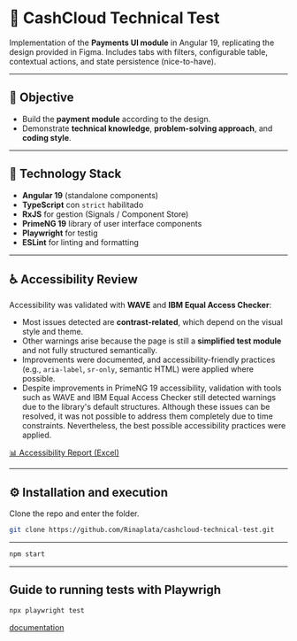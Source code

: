 # 💜 CashCloud Technical Test

Implementation of the **Payments UI module** in Angular 19, replicating the design provided in Figma.
Includes tabs with filters, configurable table, contextual actions, and state persistence (nice-to-have).

---

## 🎯  Objective
- Build the **payment module** according to the design.
- Demonstrate **technical knowledge**, **problem-solving approach**, and **coding style**.

---

## 🚀 Technology Stack
- **Angular 19** (standalone components)
- **TypeScript** con `strict` habilitado
- **RxJS** for gestion (Signals / Component Store)
- **PrimeNG 19** library of user interface components
- **Playwright** for testig 
- **ESLint** for linting and formatting

---

## ♿ Accessibility Review

Accessibility was validated with **WAVE** and **IBM Equal Access Checker**:

- Most issues detected are **contrast-related**, which depend on the visual style and theme.  
- Other warnings arise because the page is still a **simplified test module** and not fully structured semantically.  
- Improvements were documented, and accessibility-friendly practices (e.g., `aria-label`, `sr-only`, semantic HTML) were applied where possible.
- Despite improvements in PrimeNG 19 accessibility, validation with tools such as WAVE and IBM Equal Access Checker still detected warnings due to the library's default structures. Although these issues can be resolved, it was not possible to address them completely due to time constraints. Nevertheless, the best possible accessibility practices were applied. 

[📊 Accessibility Report (Excel)](Accessibility_Report-CashcloudApp/Accessibility_Report-CashcloudApp.xlsx)

---

## ⚙️ Installation and execution

Clone the repo and enter the folder.

```bash
git clone https://github.com/Rinaplata/cashcloud-technical-test.git
```
---

```bash
npm start
```
---

## Guide to running tests with Playwrigh
```bash
npx playwright test
```
[documentation](https://playwright.dev/docs/intro)

